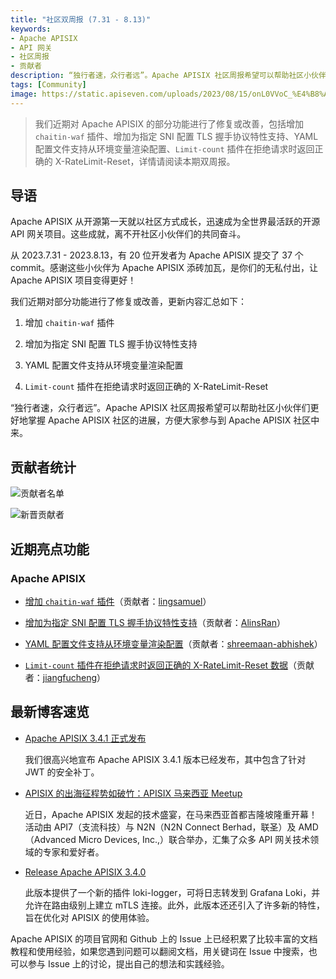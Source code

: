 ```yaml
---
title: "社区双周报 (7.31 - 8.13)"
keywords: 
- Apache APISIX
- API 网关
- 社区周报
- 贡献者
description: “独行者速，众行者远”。Apache APISIX 社区周报希望可以帮助社区小伙伴们更好地掌握 Apache APISIX 社区的进展，方便大家参与到 Apache APISIX 社区中来。
tags: [Community]
image: https://static.apiseven.com/uploads/2023/08/15/onL0VVoC_%E4%B8%AD%E6%96%87%E5%A4%B4%E5%9B%BE.png
---
```


> 我们近期对 Apache APISIX 的部分功能进行了修复或改善，包括增加 `chaitin-waf` 插件、增加为指定 SNI 配置 TLS 握手协议特性支持、YAML 配置文件支持从环境变量渲染配置、`Limit-count` 插件在拒绝请求时返回正确的 X-RateLimit-Reset，详情请阅读本期双周报。

<!--truncate-->

## 导语

Apache APISIX 从开源第一天就以社区方式成长，迅速成为全世界最活跃的开源 API 网关项目。这些成就，离不开社区小伙伴们的共同奋斗。

从 2023.7.31 - 2023.8.13，有 20 位开发者为 Apache APISIX 提交了 37 个 commit。感谢这些小伙伴为 Apache APISIX 添砖加瓦，是你们的无私付出，让 Apache APISIX 项目变得更好！

我们近期对部分功能进行了修复或改善，更新内容汇总如下：

1. 增加 `chaitin-waf` 插件

2. 增加为指定 SNI 配置 TLS 握手协议特性支持

3. YAML 配置文件支持从环境变量渲染配置

4. `Limit-count` 插件在拒绝请求时返回正确的 X-RateLimit-Reset

“独行者速，众行者远”。Apache APISIX 社区周报希望可以帮助社区小伙伴们更好地掌握 Apache APISIX 社区的进展，方便大家参与到 Apache APISIX 社区中来。

## 贡献者统计

![贡献者名单](https://static.apiseven.com/uploads/2023/08/15/DqCcoQzK_%E6%89%80%E6%9C%89%E8%B4%A1%E7%8C%AE%E8%80%85%E6%B5%B7%E6%8A%A5.png)

![新晋贡献者](https://static.apiseven.com/uploads/2023/08/15/2NOHboO6_%E6%96%B0%E6%99%8B%E8%B4%A1%E7%8C%AE%E8%80%85%E6%B5%B7%E6%8A%A50731-0813.png)

## 近期亮点功能

### Apache APISIX

- [增加 `chaitin-waf` 插件](https://github.com/apache/apisix/pull/9838)（贡献者：[lingsamuel](https://github.com/lingsamuel)）

- [增加为指定 SNI 配置 TLS 握手协议特性支持](https://github.com/apache/apisix/pull/9903)（贡献者：[AlinsRan](https://github.com/AlinsRan)）

- [YAML 配置文件支持从环境变量渲染配置](https://github.com/apache/apisix/pull/9855)（贡献者：[shreemaan-abhishek](https://github.com/shreemaan-abhishek)）

- [`Limit-count` 插件在拒绝请求时返回正确的 X-RateLimit-Reset 数据](https://github.com/apache/apisix/pull/9978)（贡献者：[jiangfucheng](https://github.com/jiangfucheng)）

## 最新博客速览

- [Apache APISIX 3.4.1 正式发布](https://apisix.apache.org/zh/blog/2023/07/21/release-apache-apisix-3.4.1/)

  我们很高兴地宣布 Apache APISIX 3.4.1 版本已经发布，其中包含了针对 JWT 的安全补丁。

- [APISIX 的出海征程势如破竹：APISIX 马来西亚 Meetup](https://apisix.apache.org/zh/blog/2023/07/12/2023-apisix-meetup-malaysia/)

    近日，Apache APISIX 发起的技术盛宴，在马来西亚首都吉隆坡隆重开幕！活动由 API7（支流科技）与 N2N（N2N Connect Berhad，联圣）及 AMD（Advanced Micro Devices, Inc.,）联合举办，汇集了众多 API 网关技术领域的专家和爱好者。

- [Release Apache APISIX 3.4.0](https://apisix.apache.org/zh/blog/2023/06/30/release-apache-apisix-3.4.0/)
  
    此版本提供了一个新的插件 loki-logger，可将日志转发到 Grafana Loki，并允许在路由级别上建立 mTLS 连接。此外，此版本还还引入了许多新的特性，旨在优化对 APISIX 的使用体验。

Apache APISIX 的项目官网和 Github 上的 Issue 上已经积累了比较丰富的文档教程和使用经验，如果您遇到问题可以翻阅文档，用关键词在 Issue 中搜索，也可以参与 Issue 上的讨论，提出自己的想法和实践经验。
